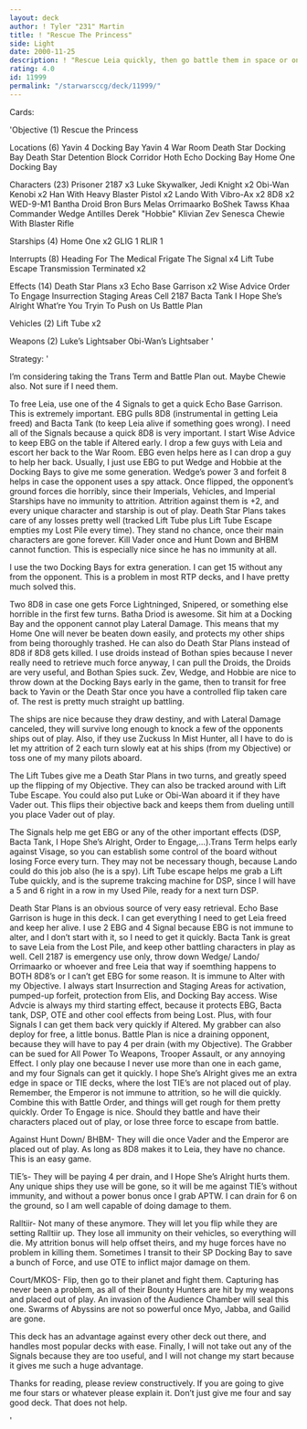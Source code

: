 ```yaml
---
layout: deck
author: ! Tyler "231" Martin
title: ! "Rescue The Princess"
side: Light
date: 2000-11-25
description: ! "Rescue Leia quickly, then go battle them in space or on the ground.  Death Star Plans is easy retrieval.  This is a good deck."
rating: 4.0
id: 11999
permalink: "/starwarsccg/deck/11999/"
---
```

Cards: 

'Objective (1)
Rescue the Princess

Locations (6)
Yavin 4 Docking Bay
Yavin 4 War Room
Death Star Docking Bay
Death Star Detention Block Corridor
Hoth Echo Docking Bay
Home One Docking Bay

Characters (23)
Prisoner 2187 x3
Luke Skywalker, Jedi Knight x2
Obi-Wan Kenobi x2
Han With Heavy Blaster Pistol x2
Lando With Vibro-Ax x2
8D8 x2
WED-9-M1 Bantha Droid
Bron Burs
Melas
Orrimaarko
BoShek
Tawss Khaa
Commander Wedge Antilles
Derek "Hobbie" Klivian
Zev Senesca
Chewie With Blaster Rifle

Starships (4)
Home One x2
GLIG 1
RLIR 1

Interrupts (8)
Heading For The Medical Frigate
The Signal x4
Lift Tube Escape
Transmission Terminated x2

Effects (14)
Death Star Plans x3
Echo Base Garrison x2
Wise Advice
Order To Engage
Insurrection
Staging Areas
Cell 2187
Bacta Tank
I Hope She’s Alright
What’re You Tryin To Push on Us
Battle Plan

Vehicles (2)
Lift Tube x2

Weapons (2)
Luke’s Lightsaber
Obi-Wan’s Lightsaber
'

Strategy: '

I’m considering taking the Trans Term and Battle Plan out.  Maybe Chewie also. Not sure if I need them.


To free Leia, use one of the 4 Signals to get a quick Echo Base Garrison.  This is extremely important.  EBG pulls 8D8 (instrumental in getting Leia freed) and Bacta Tank (to keep Leia alive if something goes wrong). I need all of the Signals because a quick 8D8 is very important.  I start Wise Advice to keep EBG on the table if Altered early.  I drop a few guys with Leia and escort her back to the War Room.  EBG even helps here as I can drop a guy to help her back.	Usually, I just use EBG to put Wedge and Hobbie at the Docking Bays to give me some generation.  Wedge’s power 3 and forfeit 8 helps in case the opponent uses a spy attack.  Once flipped, the opponent’s ground forces die horribly, since their Imperials, Vehicles, and Imperial Starships have no immunity to attrition.  Attrition against them is +2, and every unique character and starship is out of play.	Death Star Plans takes care of any losses pretty well (tracked Lift Tube plus Lift Tube Escape empties my Lost Pile every time).  They stand no chance, once their main characters are gone forever.  Kill Vader once and Hunt Down and BHBM cannot function.  This is especially nice since he has no immunity at all.

I use the two Docking Bays for extra generation.  I can get 15 without any from the opponent.  This is a problem in most RTP decks, and I have pretty much solved this.

Two 8D8 in case one gets Force Lightninged, Snipered, or something else horrible in the first few turns.  Batha Driod is awesome.  Sit him at a Docking Bay and the opponent cannot play Lateral Damage.  This means that my Home One will never be beaten down easily, and protects my other ships from being thoroughly trashed.  He can also do Death Star Plans instead of 8D8 if 8D8 gets killed.	I use droids instead of Bothan spies because I never really need to retrieve much force anyway, I can pull the Droids, the Droids are very useful, and Bothan Spies suck.  Zev, Wedge, and Hobbie are nice to throw down at the Docking Bays early in the game, then to transit for free back to Yavin or the Death Star once you have a controlled flip taken care of.  The rest is pretty much straight up battling.

The ships are nice because they draw destiny, and with Lateral Damage canceled, they will survive long enough to knock a few of the opponents ships out of play.  Also, if they use Zuckuss In Mist Hunter, all I have to do is let my attrition of 2 each turn slowly eat at his ships (from my Objective) or toss one of my many pilots aboard.

The Lift Tubes give me a Death Star Plans in two turns, and greatly speed up the flipping of my Objective.  They can also be tracked around with Lift Tube Escape.  You could also put Luke or Obi-Wan aboard it if they have Vader out.  This flips their objective back and keeps them from dueling untill you place Vader out of play.

The Signals help me get EBG or any of the other important effects (DSP, Bacta Tank, I Hope She’s Alright, Order to Engage,...).Trans Term helps early against Visage, so you can establish some control of the board without losing Force every turn.  They may not be necessary though, because Lando could do this job also (he is a spy).  Lift Tube escape helps me grab a Lift Tube quickly, and is the supreme trakcing machine for DSP, since I will have a 5 and 6 right in a row in my Used Pile, ready for a next turn DSP.

Death Star Plans is an obvious source of very easy retrieval.  Echo Base Garrison is huge in this deck.  I can get everything I need to get Leia freed and keep her alive.  I use 2 EBG and 4 Signal because EBG is not immune to alter, and I don’t start with it, so I need to get it quickly.  Bacta Tank is great to save Leia from the Lost Pile, and keep other battling characters in play as well.  Cell 2187 is emergency use only, throw down Wedge/ Lando/ Orrimaarko or whoever and free Leia that way if soemthing happens to BOTH 8D8’s or I can’t get EBG for some reason.  It is immune to Alter with my Objective.  I always start Insurrection and Staging Areas for activation, pumped-up forfeit, protection from Elis, and Docking Bay access.  Wise Advcie is always my third starting effect, because it protects EBG, Bacta tank, DSP, OTE
and other cool effects from being Lost.  Plus, with four Signals I can get them back very quickly if Altered.  My grabber can also deploy for free, a little bonus.  Battle Plan is nice a draining opponent, because they will have to pay 4 per drain (with my Objective).  The Grabber can be sued for All Power To Weapons, Trooper Assault, or any annoying Effect.  I only play one because I never use more than one in each game, and my four Signals can get it quickly.  I hope She’s Alright gives me an extra edge in space or TIE decks, where the lost TIE’s are not placed out of play.  Remember, the Emperor is not immune to attrition, so he will die quickly.  Combine this with Battle Order, and things will get rough for them pretty quickly.  Order To Engage is nice.  Should they battle and have their characters placed out of play, or lose three force to escape from battle.

Against Hunt Down/ BHBM-
They will die once Vader and the Emperor are placed out of play.  As long as 8D8 makes it to Leia, they have no chance.  This is an easy game.

TIE’s-
They will be paying 4 per drain, and I Hope She’s Alright hurts them.  Any unique ships they use will be gone, so it will be me against TIE’s without immunity, and without a power bonus once I grab APTW.  I can drain for 6 on the ground, so I am well capable of doing damage to them.

Ralltiir-
Not many of these anymore.  They will let you flip while they are setting Ralltiir up.	They lose all immunity on their vehicles, so everything will die.  My attrition bonus will help offset theirs, and my huge forces have no problem in killing them.  Sometimes I transit to their SP Docking Bay to save a bunch of Force, and use OTE to inflict major damage on them.

Court/MKOS-
Flip, then go to their planet and fight them.  Capturing has never been a problem, as all of their Bounty Hunters are hit by my weapons and placed out of play.  An invasion of the Audience Chamber will seal this one.  Swarms of Abyssins are not so powerful once Myo, Jabba, and Gailid are gone.


This deck has an advantage against every other deck out there, and handles most popular decks with ease.  Finally, I will not take out any of the Signals because they are too useful, and I will not change my start because it gives me such a huge advantage.

Thanks for reading, please review constructively.  If you are going to give me four stars or whatever please explain it.  Don’t just give me four and say good deck.  That does not help.



'
